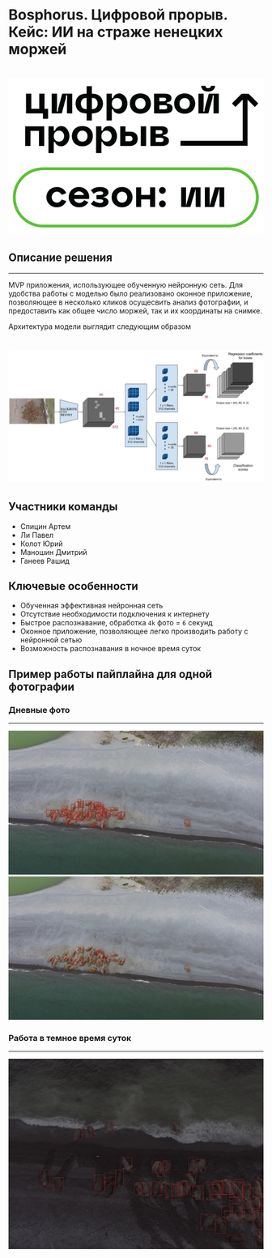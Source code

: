 # Bosphorus. Цифровой прорыв. Кейс: ИИ на страже ненецких моржей
<h1 align="center">
  <img src="assets/main-logo.png">
</h1>

## Описание решения
--------------
MVP приложения, использующее обученную нейронную сеть. Для удобства работы с моделью было реализовано оконное приложение, позволяющее в несколько кликов осущесвить анализ фотографии, и предоставить как общее число моржей, так и их координаты на снимке.

Архитектура модели выглядит следующим образом
<h1 align="center">
  <img src="assets/model.png">
</h1>

## Участники команды
 - Спицин Артем
 - Ли Павел
 - Колот Юрий
 - Маношин Дмитрий
 - Ганеев Рашид

## Ключевые особенности
 - Обученная эффективная нейронная сеть
 - Отсутствие необходимости подключения к интернету
 - Быстрое распознавание, обработка ```4k``` фото = ```6``` секунд
 - Оконное приложение, позволяющее легко производить работу с нейронной сетью
 - Возможность распознавания в ночное время суток

## Пример работы пайплайна для одной фотографии
### Дневные фото
-----------------
<img src="assets/1.jpg">
<img src="assets/2.jpg">

### Работа в темное время суток
-----------------
<img src="assets/3.jpg">